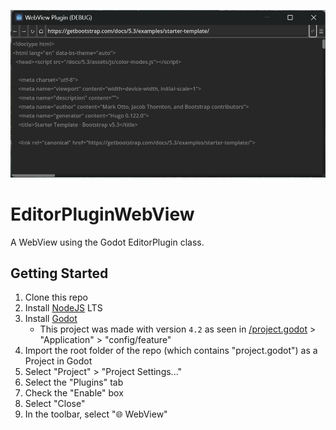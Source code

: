![EditorPlugin WebView](/EditorPluginWebView.png)

# EditorPluginWebView
A WebView using the Godot EditorPlugin class.

## Getting Started
1. Clone this repo
1. Install [NodeJS](https://nodejs.org/en/) LTS
1. Install [Godot](https://godotengine.org/)
    - This project was made with version `4.2` as seen in [/project.godot](/project.godot) > "Application" > "config/feature"
1. Import the root folder of the repo (which contains "project.godot") as a Project in Godot
1. Select "Project" > "Project Settings..."
1. Select the "Plugins" tab
1. Check the "Enable" box
1. Select "Close"
1. In the toolbar, select "🌐 WebView"
